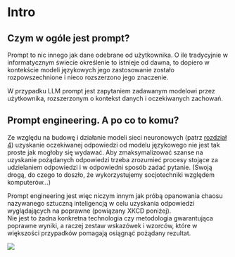 # Intro

## Czym w ogóle jest prompt?

Prompt to nic innego jak dane odebrane od użytkownika.
O ile tradycyjnie w informatycznym świecie określenie to istnieje od dawna, to dopiero w kontekście 
modeli językowych jego zastosowanie zostało rozpowszechnione i nieco rozszerzono jego znaczenie.

W przypadku LLM prompt jest zapytaniem zadawanym modelowi przez użytkownika, rozszerzonym o kontekst danych i oczekiwanych zachowań.

## Prompt engineering. A po co to komu?

Ze względu na budowę i działanie modeli sieci neuronowych (patrz [rozdział 4](./chapter_4.md)) uzyskanie
oczekiwanej odpowiedzi od modelu językowego nie jest tak proste jak mogłoby się wydawać.
Aby zmaksymalizować szanse na uzyskanie pożądanych odpowiedzi trzeba zrozumieć procesy stojące za udzielaniem odpowiedzi
i w odpowiedni sposób zadać pytanie. (Swoją drogą, do czego to doszło, że wykorzystujemy socjotechniki względem komputerów...)

Prompt engineering jest więc niczym innym jak próbą opanowania chaosu nazywanego sztuczną inteligencją w celu uzyskania odpowiedzi
wyglądających na poprawne (powiązany XKCD poniżej). \
Nie jest to żadna konkretna technologia czy metodologia gwarantująca poprawne wyniki,
a raczej zestaw wskazówek i wzorców, które w większości przypadków pomagają osiągnąć pożądany rezultat.

![](https://imgs.xkcd.com/comics/machine_learning.png)
